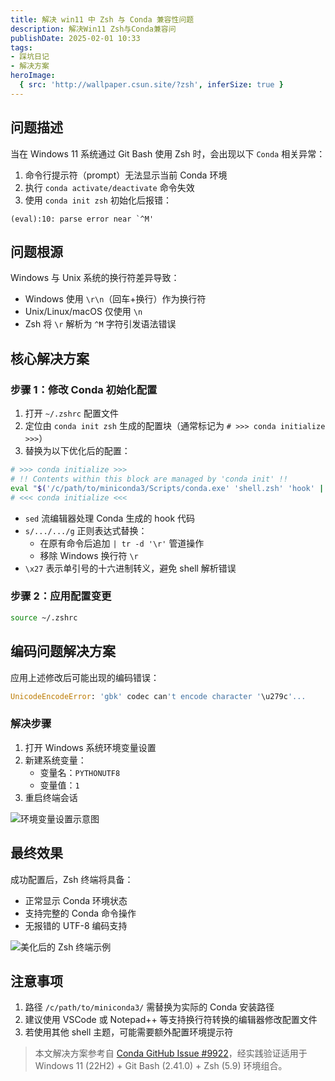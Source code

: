 ```yaml
---
title: 解决 win11 中 Zsh 与 Conda 兼容性问题
description: 解决Win11 Zsh与Conda兼容问
publishDate: 2025-02-01 10:33
tags:
- 踩坑日记
- 解决方案
heroImage:
  { src: 'http://wallpaper.csun.site/?zsh', inferSize: true }
---
```


## 问题描述
当在 Windows 11 系统通过 Git Bash 使用 Zsh 时，会出现以下 `Conda` 相关异常：
1. 命令行提示符（prompt）无法显示当前 Conda 环境
2. 执行 `conda activate/deactivate` 命令失效
3. 使用 `conda init zsh` 初始化后报错：
```shell
(eval):10: parse error near `^M'
```

## 问题根源
Windows 与 Unix 系统的换行符差异导致：
- Windows 使用 `\r\n`（回车+换行）作为换行符
- Unix/Linux/macOS 仅使用 `\n`
- Zsh 将 `\r` 解析为 `^M` 字符引发语法错误

## 核心解决方案

### 步骤 1：修改 Conda 初始化配置
1. 打开 `~/.zshrc` 配置文件
2. 定位由 `conda init zsh` 生成的配置块（通常标记为 `# >>> conda initialize >>>`）
3. 替换为以下优化后的配置：
```zsh
# >>> conda initialize >>>
# !! Contents within this block are managed by 'conda init' !!
eval "$('/c/path/to/miniconda3/Scripts/conda.exe' 'shell.zsh' 'hook' | sed -e 's/"$CONDA_EXE" $_CE_M $_CE_CONDA "$@"/"$CONDA_EXE" $_CE_M $_CE_CONDA "$@" | tr -d \x27\\r\x27/g')"
# <<< conda initialize <<<
```

- `sed` 流编辑器处理 Conda 生成的 hook 代码
- `s/.../.../g` 正则表达式替换：
  - 在原有命令后追加 `| tr -d '\r'` 管道操作
  - 移除 Windows 换行符 `\r`
- `\x27` 表示单引号的十六进制转义，避免 shell 解析错误

### 步骤 2：应用配置变更
```bash
source ~/.zshrc
```

## 编码问题解决方案
应用上述修改后可能出现的编码错误：
```python
UnicodeEncodeError: 'gbk' codec can't encode character '\u279c'...
```

### 解决步骤
1. 打开 Windows 系统环境变量设置
2. 新建系统变量：
   - 变量名：`PYTHONUTF8`
   - 变量值：`1`
3. 重启终端会话

![环境变量设置示意图](https://5a352de.webp.li/2025/02/b1355f8872428f94a9d41f746edbc94d.png)

## 最终效果
成功配置后，Zsh 终端将具备：
- 正常显示 Conda 环境状态
- 支持完整的 Conda 命令操作
- 无报错的 UTF-8 编码支持

![美化后的 Zsh 终端示例](https://5a352de.webp.li/2025/02/8ff1b83b16af769a91bcb4af4add4077.png)

## 注意事项
1. 路径 `/c/path/to/miniconda3/` 需替换为实际的 Conda 安装路径
2. 建议使用 VSCode 或 Notepad++ 等支持换行符转换的编辑器修改配置文件
3. 若使用其他 shell 主题，可能需要额外配置环境提示符

> 本文解决方案参考自 [Conda GitHub Issue #9922](https://github.com/conda/conda/issues/9922#issuecomment-1361695031)，经实践验证适用于 Windows 11 (22H2) + Git Bash (2.41.0) + Zsh (5.9) 环境组合。
